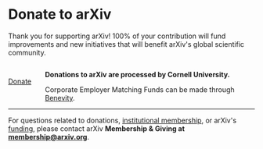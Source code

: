 Donate to arXiv
======

<p style="margin-bottom: 2em;">Thank you for supporting arXiv! 100% of your contribution will fund improvements and new initiatives that will benefit arXiv's global scientific community.</p>

<p style="float: left; margin-right: 2em; margin-bottom: 2em;"><a class="button is-large is-link" href="https://securelb.imodules.com/s/1717/alumni/event.aspx?sid=1717&gid=2&pgid=22315&cid=35778&dids=276&bledit=1&sort=1">Donate</a></p>

**Donations to arXiv are processed by Cornell University.**



Corporate Employer Matching Funds can be made through [Benevity](https://causes.benevity.org/causes/840-150532082/project/3FK1YBQWRZ).

---

For questions related to donations, [institutional membership](/about/membership.md), or arXiv's [funding](/about/funding.md), please contact arXiv **Membership & Giving at membership@arxiv.org**.
